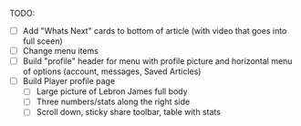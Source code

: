 TODO: 
* [ ] Add "Whats Next" cards to bottom of article (with video that goes into full sceen)
* [ ] Change menu items
* [ ] Build "profile" header for menu with profile picture and horizontal menu of options (account, messages, Saved Articles)
* [ ] Build Player profile page
  * [ ] Large picture of Lebron James full body
   * [ ] Three numbers/stats along the right side
  * [ ] Scroll down, sticky share toolbar, table with stats